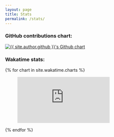 ```yaml
---
layout: page
title: Stats
permalink: /stats/
---
```


### GitHub contributions chart:

<a href="https://github.com/{{ site.author.github }}">
  <img src="http://ghchart.rshah.org/{{ site.author.github }}"
    alt="{{ site.author.github }}'s Github chart" />
</a>

### Wakatime stats:

{% for chart in site.wakatime.charts %}

<figure>
  <embed src="https://wakatime.com/@{{ site.wakatime.username }}/{{ chart }}.svg" />
</figure>

{% endfor %}
